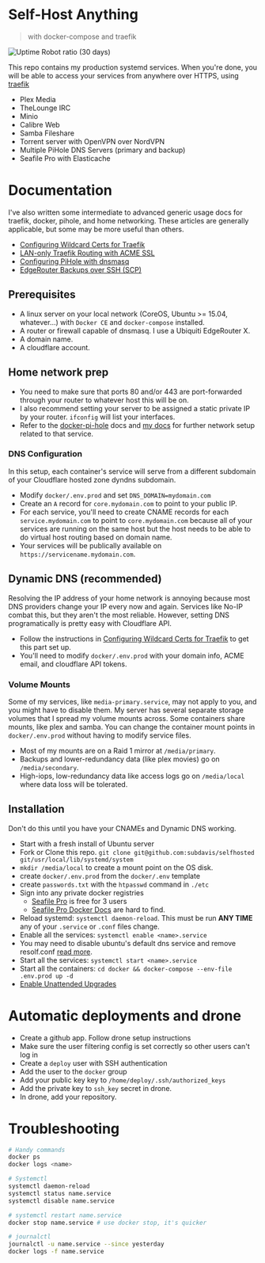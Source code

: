 # Self-Host Anything 

> with docker-compose and traefik

![Uptime Robot ratio (30 days)](https://img.shields.io/uptimerobot/ratio/m784171033-0a5b0fa97302da182e304db8)

This repo contains my production systemd services.  When you're done, you will be able to access your services from anywhere over HTTPS, using [traefik](https://traefik.io)

* Plex Media
* TheLounge IRC
* Minio
* Calibre Web
* Samba Fileshare
* Torrent server with OpenVPN over NordVPN
* Multiple PiHole DNS Servers (primary and backup)
* Seafile Pro with Elasticache

# Documentation

I've also written some intermediate to advanced generic usage docs for traefik, docker, pihole, and home networking.  These articles are generally applicable, but some may be more useful than others.

* [Configuring Wildcard Certs for Traefik](docs/wildcard-certs.md)
* [LAN-only Traefik Routing with ACME SSL](docs/lan-only-routes.md)
* [Configuring PiHole with dnsmasq](docs/pihole-dnsmasq.md)
* [EdgeRouter Backups over SSH (SCP)](docs/edgerouter-backups.md)

## Prerequisites

* A linux server on your local network (CoreOS, Ubuntu >= 15.04, whatever...) with `Docker CE` and `docker-compose` installed.
* A router or firewall capable of dnsmasq. I use a Ubiquiti EdgeRouter X.
* A domain name.
* A cloudflare account.

## Home network prep

* You need to make sure that ports 80 and/or 443 are port-forwarded through your router to whatever host this will be on.
* I also recommend setting your server to be assigned a static private IP by your router.  `ifconfig` will list your interfaces.
* Refer to the [docker-pi-hole](https://github.com/pi-hole/docker-pi-hole) docs and [my docs](docs/pihole-dnsmasq.md) for further network setup related to that service.

### DNS Configuration

In this setup, each container's service will serve from a different subdomain of your Cloudflare hosted zone dyndns subdomain.

* Modify `docker/.env.prod` and set `DNS_DOMAIN=mydomain.com`
* Create an `A` record for `core.mydomain.com` to point to your public IP.
* For each service, you'll need to create CNAME records for each `service.mydomain.com` to point to `core.mydomain.com` because all of your services are running on the same host but the host needs to be able to do virtual host routing based on domain name.
* Your services will be publically available on `https://servicename.mydomain.com`.

## Dynamic DNS (recommended)

Resolving the IP address of your home network is annoying because most DNS providers change your IP every now and again.  Services like No-IP combat this, but they aren't the most reliable.  However, setting DNS programatically is pretty easy with Cloudflare API.

* Follow the instructions in [Configuring Wildcard Certs for Traefik](docs/wildcard-certs.md) to get this part set up.
* You'll need to modify `docker/.env.prod` with your domain info, ACME email, and cloudflare API tokens.

### Volume Mounts

Some of my services, like `media-primary.service`, may not apply to you, and you might have to disable them.  My server has several separate storage volumes that I spread my volume mounts across.  Some containers share mounts, like plex and samba.  You can change the container mount points in `docker/.env.prod` without having to modify service files.

* Most of my mounts are on a Raid 1 mirror at `/media/primary`.
* Backups and lower-redundancy data (like plex movies) go on `/media/secondary`.
* High-iops, low-redundancy data like access logs go on `/media/local` where data loss will be tolerated.

## Installation

Don't do this until you have your CNAMEs and Dynamic DNS working.

* Start with a fresh install of Ubuntu server
* Fork or Clone this repo. `git clone git@github.com:subdavis/selfhosted git/usr/local/lib/systemd/system`
* `mkdir /media/local` to create a mount point on the OS disk.
* create `docker/.env.prod` from the `docker/.env` template
* create `passwords.txt` with the `htpasswd` command in `./etc`
* Sign into any private docker registries
  * [Seafile Pro](https://www.seafile.com/en/product/private_server/) is free for 3 users
  * [Seafile Pro Docker Docs](https://download.seafile.com/published/seafile-manual/docker/pro-edition/Deploy%20Seafile-pro%20with%20Docker.md) are hard to find.
* Reload systemd: `systemctl daemon-reload`. This must be run **ANY TIME** any of your `.service` or `.conf` files change.
* Enable all the services: `systemctl enable <name>.service`
* You may need to disable ubuntu's default dns service and remove resolf.conf  [read more](https://www.smarthomebeginner.com/run-pihole-in-docker-on-ubuntu-with-reverse-proxy/).
* Start all the services: `systemctl start <name>.service`
* Start all the containers: `cd docker && docker-compose --env-file .env.prod up -d`
* [Enable Unattended Upgrades](https://help.ubuntu.com/community/AutomaticSecurityUpdates)

# Automatic deployments and drone


* Create a github app. Follow drone setup instructions
* Make sure the user filtering config is set correctly so other users can't log in
* Create a `deploy` user with SSH authentication
* Add the user to the `docker` group
* Add your public key key to `/home/deploy/.ssh/authorized_keys`
* Add the private key to `ssh_key` secret in drone.
* In drone, add your repository.

# Troubleshooting

```bash
# Handy commands
docker ps
docker logs <name>

# Systemctl
systemctl daemon-reload
systemctl status name.service
systemctl disable name.service

# systemctl restart name.service
docker stop name.service # use docker stop, it's quicker

# journalctl
journalctl -u name.service --since yesterday
docker logs -f name.service
```
